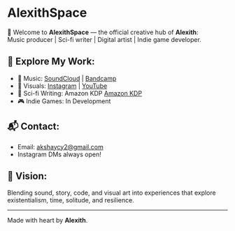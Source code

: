 # AlexithSpace

🌌 Welcome to **AlexithSpace** — the official creative hub of **Alexith**:  
Music producer | Sci-fi writer | Digital artist | Indie game developer.

## 🚀 Explore My Work:
- 🎵 Music: [SoundCloud](https://soundcloud.com/alexithmusic) | [Bandcamp](https://alexith.bandcamp.com)
- 🎨 Visuals: [Instagram](https://instagram.com/alexithspace) | [YouTube](https://youtube.com/@alexith)
- 📖 Sci-fi Writing: Amazon KDP [Amazon KDP](https://www.amazon.com/dp/B0BZC317B1)
- 🎮 Indie Games: In Development

## 📬 Contact:
- Email: akshaycy2@gmail.com
- Instagram DMs always open!

## 🌱 Vision:
Blending sound, story, code, and visual art into experiences that explore existentialism, time, solitude, and resilience.

---

Made with heart by **Alexith**.